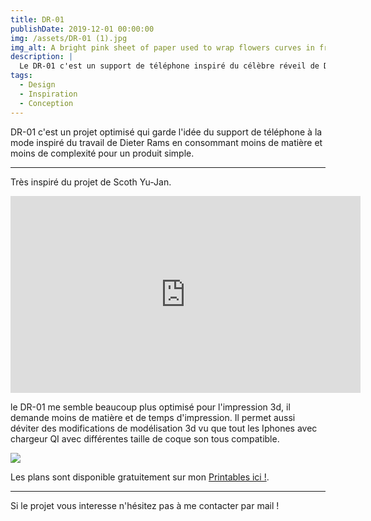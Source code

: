 ```yaml
---
title: DR-01
publishDate: 2019-12-01 00:00:00
img: /assets/DR-01 (1).jpg
img_alt: A bright pink sheet of paper used to wrap flowers curves in front of rich blue background
description: |
  Le DR-01 c'est un support de téléphone inspiré du célèbre réveil de Dieter Rams
tags:
  - Design
  - Inspiration
  - Conception
---
```


DR-01 c'est un projet optimisé qui garde l'idée du support de téléphone à la mode inspiré du travail de Dieter Rams en consommant moins de matière et moins de complexité pour un produit simple. 

---

Très inspiré du projet de Scoth Yu-Jan.

<iframe width="560" height="315" src="https://www.youtube.com/embed/L3nWw8qSYgk?si=94RTihfcMNiYXvst" title="YouTube video player" frameborder="0" allow="accelerometer; autoplay; clipboard-write; encrypted-media; gyroscope; picture-in-picture; web-share" referrerpolicy="strict-origin-when-cross-origin" allowfullscreen></iframe>


 le DR-01 me semble beaucoup plus optimisé pour l'impression 3d, il demande moins de matière et de temps d'impression. Il permet aussi déviter des modifications de modélisation 3d vu que tout les Iphones avec chargeur QI avec différentes taille de coque son tous compatible.

<img src="/assets/DR-01 (2).jpg">

Les plans sont disponible gratuitement sur mon <a href="https://www.printables.com/@La3emedimens_2102135">Printables ici !</a>.

---

Si le projet vous interesse n'hésitez pas à me contacter par mail ! 
